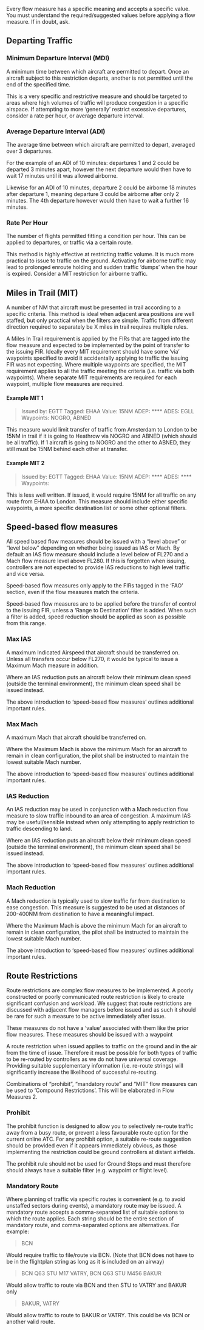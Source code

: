 Every flow measure has a specific meaning and accepts a specific value. You must understand the required/suggested values before applying a flow measure. If in doubt, ask.

## Departing Traffic

### Minimum Departure Interval (MDI)
A minimum time between which aircraft are permitted to depart. Once an aircraft subject to this restriction departs, another is not permitted until the end of the specified time. 

This is a very specific and restrictive measure and should be targeted to areas where high volumes of traffic will produce congestion in a specific airspace. If attempting to more ‘generally’ restrict excessive departures, consider a rate per hour, or average departure interval.

### Average Departure Interval (ADI)
The average time between which aircraft are permitted to depart, averaged over 3 departures. 

For the example of an ADI of 10 minutes: departures 1 and 2 could be departed 3 minutes apart, however the next departure would then have to wait 17 minutes until it was allowed airborne. 

Likewise for an ADI of 10 minutes, departure 2 could be airborne 18 minutes after departure 1, meaning departure 3 could be airborne after only 2 minutes. The 4th departure however would then have to wait a further 16 minutes.

### Rate Per Hour
The number of flights permitted fitting a condition per hour. This can be applied to departures, or traffic via a certain route. 

This method is highly effective at restricting traffic volume. It is much more practical to issue to traffic on the ground. Activating for airborne traffic may lead to prolonged enroute holding and sudden traffic ‘dumps’ when the hour is expired. Consider a MIT restriction for airborne traffic.

## Miles in Trail (MIT)
A number of NM that aircraft must be presented in trail according to a specific criteria. This method is ideal when adjacent area positions are well staffed, but only practical when the filters are simple. Traffic from different direction required to separately be X miles in trail requires multiple rules.

A Miles In Trail requirement is applied by the FIRs that are tagged into the flow measure and expected to be implemented by the point of transfer to the issuing FIR. Ideally every MIT requirement should have some ‘via’ waypoints specified to avoid it accidentally applying to traffic the issuing FIR was not expecting. Where multiple waypoints are specified, the MIT requirement applies to all the traffic meeting the criteria (i.e. traffic via both waypoints). Where separate MIT requirements are required for each waypoint, multiple flow measures are required.

#### Example MIT 1
>Issued by: EGTT
>Tagged: EHAA
>Value: 15NM
>ADEP: ****
>ADES: EGLL
>Waypoints: NOGRO, ABNED

This measure would limit transfer of traffic from Amsterdam to London to be 15NM in trail if it is going to Heathrow via NOGRO and ABNED (which should be all traffic). If 1 aircraft is going to NOGRO and the other to ABNED, they still must be 15NM behind each other at transfer.

#### Example MIT 2
>Issued by: EGTT
>Tagged: EHAA
>Value: 15NM
>ADEP: ****
>ADES: ****
>Waypoints:

This is less well written. If issued, it would require 15NM for all traffic on any route from EHAA to London. This measure should include either specific waypoints, a more specific destination list or some other optional filters.

## Speed-based flow measures

All speed based flow measures should be issued with a “level above” or “level below” depending on whether being issued as IAS or Mach. By default an IAS flow measure should include a level below of FL270 and a Mach flow measure level above FL280. If this is forgotten when issuing, controllers are not expected to provide IAS reductions to high level traffic and vice versa. 

Speed-based flow measures only apply to the FIRs tagged in the ‘FAO’ section, even if the flow measures match the criteria. 

Speed-based flow measures are to be applied before the transfer of control to the issuing FIR, unless a ‘Range to Destination’ filter is added. When such a filter is added, speed reduction should be applied as soon as possible from this range.

### Max IAS
A maximum Indicated Airspeed that aircraft should be transferred on. Unless all transfers occur below FL270, it would be typical to issue a Maximum Mach measure in addition.

Where an IAS reduction puts an aircraft below their minimum clean speed (outside the terminal environment), the minimum clean speed shall be issued instead.

The above introduction to ‘speed-based flow measures’ outlines additional important rules.

### Max Mach
A maximum Mach that aircraft should be transferred on. 

Where the Maximum Mach is above the minimum Mach for an aircraft to remain in clean configuration, the pilot shall be instructed to maintain the lowest suitable Mach number.

The above introduction to ‘speed-based flow measures’ outlines additional important rules.


### IAS Reduction 
An IAS reduction may be used in conjunction with a Mach reduction flow measure to slow traffic inbound to an area of congestion. A maximum IAS may be useful/sensible instead when only attempting to apply restriction to traffic descending to land.

Where an IAS reduction puts an aircraft below their minimum clean speed (outside the terminal environment), the minimum clean speed shall be issued instead.

The above introduction to ‘speed-based flow measures’ outlines additional important rules.

### Mach Reduction
A Mach reduction is typically used to slow traffic far from destination to ease congestion. This measure is suggested to be used at distances of 200-400NM from destination to have a meaningful impact. 

Where the Maximum Mach is above the minimum Mach for an aircraft to remain in clean configuration, the pilot shall be instructed to maintain the lowest suitable Mach number.

The above introduction to ‘speed-based flow measures’ outlines additional important rules.

## Route Restrictions
Route restrictions are complex flow measures to be implemented. A poorly constructed or poorly communicated route restriction is likely to create significant confusion and workload. We suggest that route restrictions are discussed with adjacent flow managers before issued and as such it should be rare for such a measure to be active immediately after issue.

These measures do not have a ‘value’ associated with them like the prior flow measures. These measures should be issued with a waypoint

A route restriction when issued applies to traffic on the ground and in the air from the time of issue. Therefore it must be possible for both types of traffic to be re-routed by controllers as we do not have universal coverage. Providing suitable supplementary information (i.e. re-route strings) will significantly increase the likelihood of successful re-routing.

Combinations of “prohibit”, “mandatory route” and “MIT” flow measures can be used to ‘Compound Restrictions’. This will be elaborated in Flow Measures 2.

### Prohibit
The prohibit function is designed to allow you to selectively re-route traffic away from a busy route, or prevent a less favourable route option for the current online ATC. For any prohibit option, a suitable re-route suggestion should be provided even if it appears immediately obvious, as those implementing the restriction could be ground controllers at distant airfields.

The prohibit rule should not be used for Ground Stops and must therefore should always have a suitable filter (e.g. waypoint or flight level).

### Mandatory Route
Where planning of traffic via specific routes is convenient (e.g. to avoid unstaffed sectors during events), a mandatory route may be issued. A mandatory route accepts a comma-separated list of suitable options to which the route applies. Each string should be the entire section of mandatory route, and comma-separated options are alternatives. For example:

> BCN

Would require traffic to file/route via BCN. (Note that BCN does not have to be in the flightplan string as long as it is included on an airway)

> BCN Q63 STU M17 VATRY, BCN Q63 STU M456 BAKUR

Would allow traffic to route via BCN and then STU to VATRY and BAKUR only

> BAKUR, VATRY

Would allow traffic to route to BAKUR or VATRY. This could be via BCN or another valid route.
